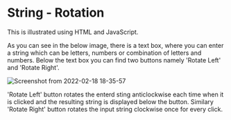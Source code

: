 # String - Rotation

This is illustrated using HTML and JavaScript.

As you can see in the below image, there is a text box, where you can enter a string which can be letters, numbers or combination of letters and numbers. Below the text box you can find two buttons namely 'Rotate Left' and 'Rotate Right'.

![Screenshot from 2022-02-18 18-35-57](https://user-images.githubusercontent.com/58632626/154688213-d847c371-81b8-46f3-974f-16bbb7a47ef9.png)

'Rotate Left' button rotates the enterd sting anticlockwise each time when it is clicked and the resulting string is displayed below the button. Similary 'Rotate Right' button rotates the input string clockwise once for every click.
